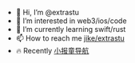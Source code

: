 - 👋 Hi, I’m @extrastu
- 👀 I’m interested in web3/ios/code
- 🌱 I’m currently learning swift/rust
- 📫 How to reach me [jike/extrastu](https://web.okjike.com/u/3F7E70D2-E380-49C6-A9A5-905013A5735B)
- 🔥 Recently [小报童导航](https://xiaobot.top?ref=github)

<!---
extrastu/extrastu is a ✨ special ✨ repository because its `README.md` (this file) appears on your GitHub profile.
You can click the Preview link to take a look at your changes.
--->
